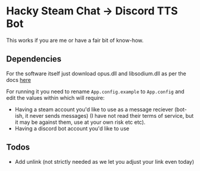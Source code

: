 # Hacky Steam Chat -> Discord TTS Bot
This works if you are me or have a fair bit of know-how.

## Dependencies
For the software itself just download opus.dll and libsodium.dll as per the docs [here](https://github.com/discord-net/Discord.Net/blob/1b64d19c845cb7c612a1c52288c8b44cff605105/docs/guides/voice/sending-voice.md)

For running it you need to rename `App.config.example` to `App.config` and edit the values within which will require: 
* Having a steam account you'd like to use as a message reciever (bot-ish, it never sends messages) (I have not read their terms of service, but it may be against them, use at your own risk etc etc).
* Having a discord bot account you'd like to use

## Todos
* Add unlink (not strictly needed as we let you adjust your link even today)

